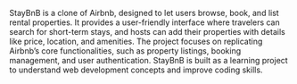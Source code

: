 StayBnB is a clone of Airbnb, designed to let users browse, book, and list rental properties. It provides a user-friendly interface where travelers can search for short-term stays, and hosts can add their properties with details like price, location, and amenities. The project focuses on replicating Airbnb’s core functionalities, such as property listings, booking management, and user authentication. StayBnB is built as a learning project to understand web development concepts and improve coding skills.







